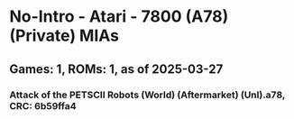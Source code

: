 # No-Intro - Atari - 7800 (A78) (Private) MIAs
## Games: 1, ROMs: 1, as of 2025-03-27

### Attack of the PETSCII Robots (World) (Aftermarket) (Unl).a78, CRC: 6b59ffa4
